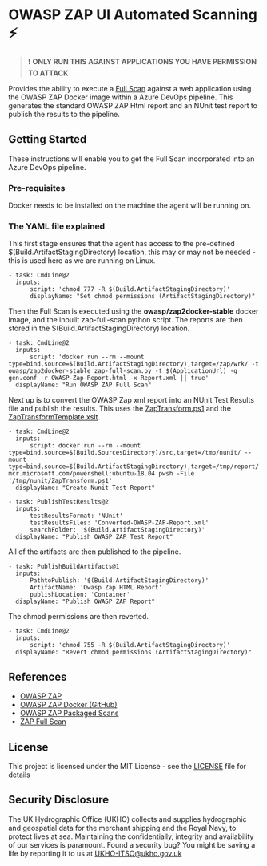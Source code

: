 # OWASP ZAP UI Automated Scanning :zap:
> :exclamation: **ONLY RUN THIS AGAINST APPLICATIONS YOU HAVE PERMISSION TO ATTACK**

Provides the ability to execute a [Full Scan](https://github.com/zaproxy/zaproxy/wiki/ZAP-Full-Scan]) against a web application using the OWASP ZAP Docker image within a Azure DevOps pipeline. This generates the standard OWASP ZAP Html report and an NUnit test report to publish the results to the pipeline. 

## Getting Started
These instructions will enable you to get the Full Scan incorporated into an Azure DevOps pipeline. 

### Pre-requisites
Docker needs to be installed on the machine the agent will be running on.

### The YAML file explained
This first stage ensures that the agent has access to the pre-defined $(Build.ArtifactStagingDirectory) location, this may or may not be needed - this is used here as we are running on Linux.

    - task: CmdLine@2
      inputs:
          script: 'chmod 777 -R $(Build.ArtifactStagingDirectory)'
          displayName: "Set chmod permissions (ArtifactStagingDirectory)"

Then the Full Scan is executed using the **owasp/zap2docker-stable** docker image, and the inbuilt zap-full-scan python script. The reports are then stored in the $(Build.ArtifactStagingDirectory) location.

    - task: CmdLine@2
	  inputs:
	      script: 'docker run --rm --mount type=bind,source=$(Build.ArtifactStagingDirectory),target=/zap/wrk/ -t owasp/zap2docker-stable zap-full-scan.py -t $(ApplicationUrl) -g gen.conf -r OWASP-Zap-Report.html -x Report.xml || true' 
	  displayName: "Run OWASP ZAP Full Scan"
		  
Next up is to convert the OWASP Zap xml report into an NUnit Test Results file and publish the results. This uses the [ZapTransform.ps1](https://github.com/UKHO/owasp-zap-ui-scan/blob/master/src/ZapTransform.ps1 "ZapTransform.ps1") and the [ZapTransformTemplate.xslt](https://github.com/UKHO/owasp-zap-ui-scan/blob/master/src/ZapTransformTemplate.xslt "ZapTransformTemplate.xslt").

    - task: CmdLine@2  
      inputs:
          script: docker run --rm --mount type=bind,source=$(Build.SourcesDirectory)/src,target=/tmp/nunit/ --mount type=bind,source=$(Build.ArtifactStagingDirectory),target=/tmp/report/ mcr.microsoft.com/powershell:ubuntu-18.04 pwsh -File '/tmp/nunit/ZapTransform.ps1'
      displayName: "Create Nunit Test Report"
    
    - task: PublishTestResults@2
      inputs:
          testResultsFormat: 'NUnit'
          testResultsFiles: 'Converted-OWASP-ZAP-Report.xml'
          searchFolder: '$(Build.ArtifactStagingDirectory)'
      displayName: "Publish OWASP ZAP Test Report"

All of the artifacts are then published to the pipeline.

    - task: PublishBuildArtifacts@1
	  inputs:
          PathtoPublish: '$(Build.ArtifactStagingDirectory)'
          ArtifactName: 'Owasp Zap HTML Report'
          publishLocation: 'Container'
      displayName: "Publish OWASP ZAP Report"

The chmod permissions are then reverted.

    - task: CmdLine@2
      inputs:
          script: 'chmod 755 -R $(Build.ArtifactStagingDirectory)'
      displayName: "Revert chmod permissions (ArtifactStagingDirectory)"

## References
 - [OWASP ZAP](https://www.owasp.org/index.php/OWASP_Zed_Attack_Proxy_Project)
 - [OWASP ZAP Docker (GitHub)](https://github.com/zaproxy/zaproxy/wiki/Docker)
 - [OWASP ZAP Packaged Scans](https://github.com/zaproxy/zaproxy/wiki/Packaged-Scans) 
 - [ZAP Full Scan](https://github.com/zaproxy/zaproxy/wiki/ZAP-Full-Scan)

## License 
This project is licensed under the MIT License - see the [LICENSE](https://github.com/UKHO/owasp-zap-ui-scan/blob/master/LICENSE) file for details

## Security Disclosure
The UK Hydrographic Office (UKHO) collects and supplies hydrographic and geospatial data for the merchant shipping and the Royal Navy, to protect lives at sea. Maintaining the confidentially, integrity and availability of our services is paramount. Found a security bug? You might be saving a life by reporting it to us at UKHO-ITSO@ukho.gov.uk
